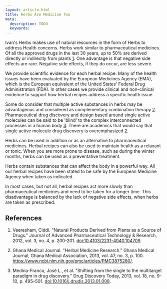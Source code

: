 ```yaml
---
layout: article.html
title: Herbs Are Medicine Too
meta:
  description: TODO
  keywords:
---
```

Ivan's Herbs makes use of natural resources in the form of Herbs to address Health concerns. Herbs work similar to pharmaceutical medicines. Of all the approved drugs in the last 30 years, up to 50% are derived directly or indirectly from plants [1](https://www.ncbi.nlm.nih.gov/pmc/articles/PMC3560124/). One advantage is that negative side effects are rare. Negative side effects, if they do occur, are less severe.

We provide scientific evidence for each herbal recipe. Many of the health issues have been evaluated by the European Medicines Agency (EMA), which is the European equivalent of the United States' Federal Drug Administration (FDA). In other cases we provide clinical and non-clinical evidence to support how herbal recipes address a specific health issue.

Some do consider that multiple active substances in herbs may be advantageous and considered as complementary combination therapy [2](https://www.ncbi.nlm.nih.gov/pmc/articles/PMC3875280/). Pharmaceutical drug discovery and design based around single active molecules can be said to be 'blind' to the complex interconnected processes in a human body [3](https://www.ncbi.nlm.nih.gov/pmc/articles/PMC3642214/). There are academics that would say that single active molecule drug discovery is overemphasized [2](https://www.ncbi.nlm.nih.gov/pmc/articles/PMC3875280/).

Herbs can be used in addition or as an alternative to pharmaceutical medicines. Herbal recipes can also be used to maintain health as a relaxant or tonic. When you are more prone to disease, such as during the winter months, herbs can be used as a preventative treatment.

Herbs contain substances that can affect the body in a powerful way. All our herbal recipes have been stated to be safe by the European Medicine Agency when taken as indicated.

In most cases, but not all, herbal recipes act more slowly than pharmaceutical medicines and need to be taken for a longer time. This disadvantage is balanced by the lack of negative side effects, when herbs are taken as prescribed.

## References

1. Veeresham, Ciddi. "Natural Products Derived from Plants as a Source of Drugs." Journal of Advanced Pharmaceutical Technology & Research, 2012, vol. 3, no. 4, p. 200-201. [doi:10.4103/2231-4040.104709](https://www.ncbi.nlm.nih.gov/pmc/articles/PMC3560124/).

1. Ghana Medical Journal. "Herbal Medicine Research." Ghana Medical Journal, Ghana Medical Association, 2013, vol. 47, no. 3, p. 100. https://www.ncbi.nlm.nih.gov/pmc/articles/PMC3875280/.

1. Medina-Franco, José L., et al. "Shifting from the single to the multitarget paradigm in drug discovery." Drug Discovery Today, 2013, vol. 18, no. 9-10, p. 495–501. [doi:10.1016/j.drudis.2013.01.008](https://www.ncbi.nlm.nih.gov/pmc/articles/PMC3642214/).

